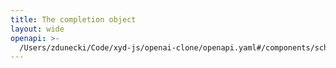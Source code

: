 ```yaml
---
title: The completion object
layout: wide
openapi: >-
  /Users/zdunecki/Code/xyd-js/openai-clone/openapi.yaml#/components/schemas/CreateCompletionResponse
---
```


